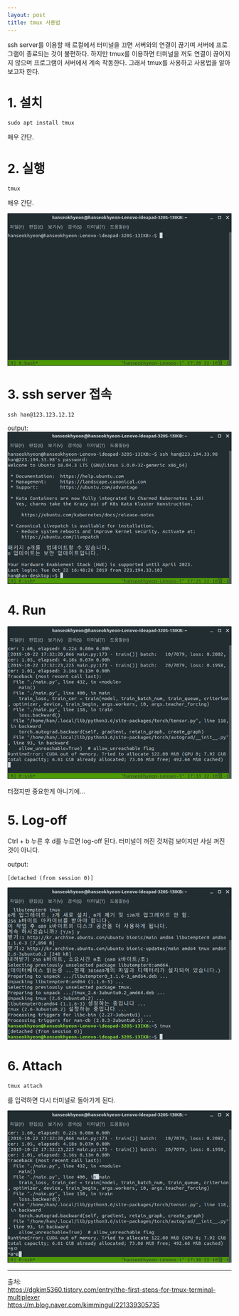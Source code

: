 ```yaml
---
layout: post
title: tmux 사용법
---
```


ssh server를 이용할 때 로컬에서 터미널을 끄면 서버와의 연결이 끊기며 서버에 프로그램이 종료되는 것이 불편하다. 
하지만 tmux를 이용하면 터미널을 꺼도 연결이 끊어지지 않으며 프로그램이 서버에서 계속 작동한다. 
그래서 tmux를 사용하고 사용법을 알아보고자 한다.

# 1. 설치

```
sudo apt install tmux
```
매우 간단.

# 2. 실행
```
tmux
```
매우 간단.

![tmux](/assets/images/tmux.png)

# 3. ssh server 접속
```
ssh han@123.123.12.12
```
output:  
![ssh_server](/assets/images/ssh_server.png)

# 4. Run

![run_ssh](/assets/images/run_ssh.png)

터졌지만 중요한게 아니기에...

# 5. Log-off

Ctrl + b 누른 후 d를 누르면 log-off 된다. 터미널이 꺼진 것처럼 보이지만 사실 꺼진 것이 아니다.

output:
```
[detached (from session 0)]
```
![log-off](/assets/images/log-off.png)

# 6. Attach

```
tmux attach
```
를 입력하면 다시 터미널로 돌아가게 된다.  

![attach](/assets/images/attach.png)

---
출처:  
<https://dgkim5360.tistory.com/entry/the-first-steps-for-tmux-terminal-multiplexer>  
<https://m.blog.naver.com/kimmingul/221339305735>
